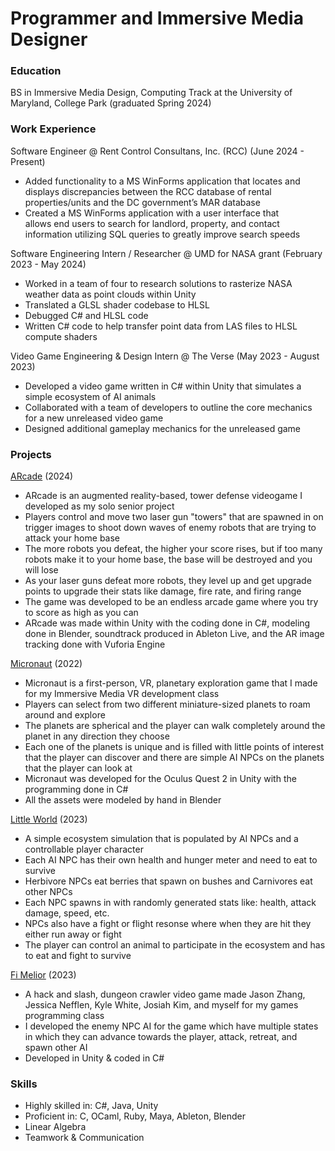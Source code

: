 # Programmer and Immersive Media Designer

### Education
BS in Immersive Media Design, Computing Track at the University of Maryland, College Park (graduated Spring 2024)

### Work Experience
Software Engineer @ Rent Control Consultans, Inc. (RCC) (June 2024 - Present)
- Added functionality to a MS WinForms application that locates 
  and displays discrepancies between the RCC database of 
  rental properties/units and the DC government’s MAR database
- Created a MS WinForms application with a user interface that  
  allows end users to search for landlord, property, and contact  
  information utilizing SQL queries to greatly improve search speeds


Software Engineering Intern / Researcher @ UMD for NASA grant (February 2023 - May 2024)
- Worked in a team of four to research solutions to rasterize NASA weather data as point clouds within Unity
- Translated a GLSL shader codebase to HLSL
- Debugged C# and HLSL code
- Written C# code to help transfer point data from LAS files to HLSL compute shaders


Video Game Engineering & Design Intern @ The Verse (May 2023 - August 2023)
- Developed a video game written in C# within Unity that simulates a simple ecosystem of AI animals 
- Collaborated with a team of developers to outline the core mechanics for a new unreleased video game
- Designed additional gameplay mechanics for the unreleased game

### Projects

<a href="https://github.com/mickeysanto/ARcade">ARcade</a> (2024)
- ARcade is an augmented reality-based, tower defense videogame I developed as my solo senior project
- Players control and move two laser gun "towers" that are spawned in on trigger images to shoot down
  waves of enemy robots that are trying to attack your home base
- The more robots you defeat, the higher your score rises, but if too many robots make it to your
  home base, the base will be destroyed and you will lose
- As your laser guns defeat more robots, they level up and get upgrade points to upgrade their stats like damage,
  fire rate, and firing range
- The game was developed to be an endless arcade game where you try to score as high as you can
- ARcade was made within Unity with the coding done in C#, modeling done in Blender, soundtrack
  produced in Ableton Live, and the AR image tracking done with Vuforia Engine


<a href="https://github.com/mickeysanto/Micronaut/tree/main">Micronaut</a> (2022)
- Micronaut is a first-person, VR, planetary exploration game that I made for my Immersive Media VR development class
- Players can select from two different miniature-sized planets to roam around and explore
- The planets are spherical and the player can walk completely around the planet in any direction they choose
- Each one of the planets is unique and is filled with little points of interest that the player can discover and there are 
  simple AI NPCs on the planets that the player can look at
- Micronaut was developed for the Oculus Quest 2 in Unity with the programming done in C# 
- All the assets were modeled by hand in Blender

<a href="https://github.com/mickeysanto/Little-World">Little World</a> (2023)
- A simple ecosystem simulation that is populated by AI NPCs and a controllable player character
- Each AI NPC has their own health and hunger meter and need to eat to survive
- Herbivore NPCs eat berries that spawn on bushes and Carnivores eat other NPCs
- Each NPC spawns in with randomly generated stats like: health, attack damage, speed, etc.
- NPCs also have a fight or flight resonse where when they are hit they either run away or fight
- The player can control an animal to participate in the ecosystem and has to eat and fight to survive

<a href="https://github.com/mickeysanto/Fi-Melior">Fi Melior</a> (2023)
- A hack and slash, dungeon crawler video game made Jason Zhang, Jessica Nefflen, Kyle White, Josiah Kim, and myself 
  for my games programming class
- I developed the enemy NPC AI for the game which have multiple states in which they can advance towards the player,
  attack, retreat, and spawn other AI
- Developed in Unity & coded in C# 

### Skills
- Highly skilled in: C#, Java, Unity
- Proficient in: C, OCaml, Ruby, Maya, Ableton, Blender
- Linear Algebra
- Teamwork & Communication
